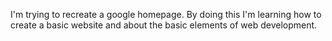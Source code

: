I'm trying to recreate a google homepage. By doing this I'm learning how to create a basic website and about the basic elements of web development.
